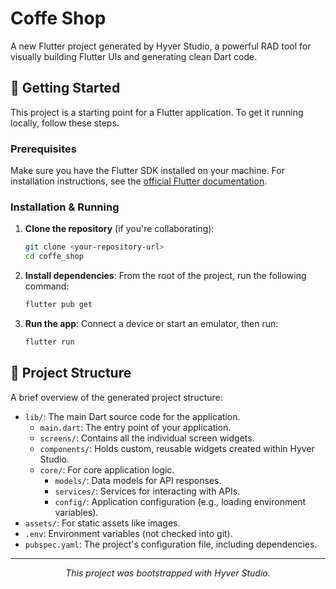 # Coffe Shop

A new Flutter project generated by Hyver Studio, a powerful RAD tool for visually building Flutter UIs and generating clean Dart code.

## 🚀 Getting Started

This project is a starting point for a Flutter application. To get it running locally, follow these steps.

### Prerequisites

Make sure you have the Flutter SDK installed on your machine. For installation instructions, see the [official Flutter documentation](https://flutter.dev/docs/get-started/install).

### Installation & Running

1.  **Clone the repository** (if you're collaborating):
    ```sh
    git clone <your-repository-url>
    cd coffe_shop
    ```

2.  **Install dependencies**:
    From the root of the project, run the following command:
    ```sh
    flutter pub get
    ```


4.  **Run the app**:
    Connect a device or start an emulator, then run:
    ```sh
    flutter run
    ```

## 📁 Project Structure

A brief overview of the generated project structure:

- `lib/`: The main Dart source code for the application.
  - `main.dart`: The entry point of your application.
  - `screens/`: Contains all the individual screen widgets.
  - `components/`: Holds custom, reusable widgets created within Hyver Studio.
  - `core/`: For core application logic.
    - `models/`: Data models for API responses.
    - `services/`: Services for interacting with APIs.
    - `config/`: Application configuration (e.g., loading environment variables).
- `assets/`: For static assets like images.
- `.env`: Environment variables (not checked into git).
- `pubspec.yaml`: The project's configuration file, including dependencies.

---

<p align="center">
  <em>This project was bootstrapped with Hyver Studio.</em>
</p>